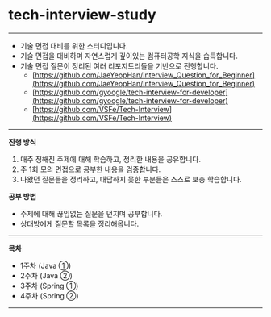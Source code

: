 # tech-interview-study

---

- 기술 면접 대비를 위한 스터디입니다.
- 기술 면접을 대비하며 자연스럽게 깊이있는 컴퓨터공학 지식을 습득합니다.
- 기술 면접 질문이 정리된 여러 리포지토리들을 기반으로 진행합니다.
    - [https://github.com/JaeYeopHan/Interview_Question_for_Beginner](https://github.com/JaeYeopHan/Interview_Question_for_Beginner)
    - [https://github.com/gyoogle/tech-interview-for-developer](https://github.com/gyoogle/tech-interview-for-developer)
    - [https://github.com/VSFe/Tech-Interview](https://github.com/VSFe/Tech-Interview)

---

**진행 방식**

1. 매주 정해진 주제에 대해 학습하고, 정리한 내용을 공유합니다.
2. 주 1회 모의 면접으로 공부한 내용을 검증합니다.
3. 나왔던 질문들을 정리하고, 대답하지 못한 부분들은 스스로 보충 학습합니다.

**공부 방법**

- 주제에 대해 끊임없는 질문을 던지며 공부합니다.
- 상대방에게 질문할 목록을 정리해옵니다.

---

**목차**

- 1주차 (Java ①)
- 2주차 (Java ②)
- 3주차 (Spring ①)
- 4주차 (Spring ②)

---